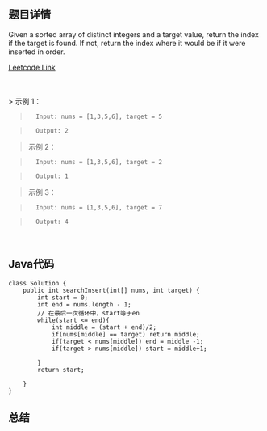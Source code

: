 <!--
 * @Author: Li yli2935@uwo.ca
 * @Date: 2023-06-24 15:13:50
 * @LastEditors: Li yli2935@uwo.ca
 * @LastEditTime: 2023-06-30 14:57:02
 * @FilePath: /practie/practice/src/modules/pages/LinkedList/Markdown/MergeTwoSortedLists.md
 * @Description: 这是默认设置,请设置`customMade`, 打开koroFileHeader查看配置 进行设置: https://github.com/OBKoro1/koro1FileHeader/wiki/%E9%85%8D%E7%BD%AE
-->
## 题目详情
Given a sorted array of distinct integers and a target value, return the index if the target is found. If not, return the index where it would be if it were inserted in order.

<a href="https://leetcode.com/problems/search-insert-position/" target="_blank">Leetcode Link</a>

<br/>
<br/>
> 示例 1：

>       Input: nums = [1,3,5,6], target = 5

>       Output: 2
        
> 示例 2：

>       Input: nums = [1,3,5,6], target = 2

>       Output: 1

> 示例 3：

>       Input: nums = [1,3,5,6], target = 7

>       Output: 4


<br/>



## Java代码
```
class Solution {
    public int searchInsert(int[] nums, int target) {
        int start = 0;
        int end = nums.length - 1;
        // 在最后一次循环中，start等于en
        while(start <= end){
            int middle = (start + end)/2;
            if(nums[middle] == target) return middle;
            if(target < nums[middle]) end = middle -1;
            if(target > nums[middle]) start = middle+1;

        }
        return start;

    }
}

```
## 总结
>   




